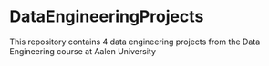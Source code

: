 # DataEngineeringProjects
This repository contains 4 data engineering projects from the Data Engineering course at Aalen University
